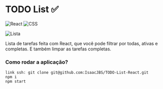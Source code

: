 # TODO List ✅

![React](https://img.shields.io/badge/React-20232A?style=for-the-badge&logo=react&logoColor=61DAFB) ![CSS](https://img.shields.io/badge/CSS3-1572B6?style=for-the-badge&logo=css3&logoColor=white) 

![Lista](https://i.imgur.com/UIHNcxz.png)

Lista de tarefas feita com React, que você pode filtrar por todas, ativas e completas. E também limpar as tarefas completas.

### Como rodar a aplicação?

```
link ssh: git clone git@github.com:IsaacJBS/TODO-List-React.git
npm i
npm start
```

